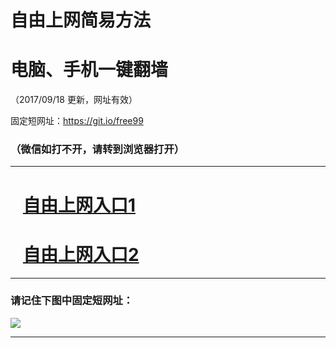 ﻿# 自由上网简易方法

# 电脑、手机一键翻墙

（2017/09/18 更新，网址有效）

固定短网址：https://git.io/free99

### （微信如打不开，请转到浏览器打开）


***





# &nbsp;&nbsp; <a href="http://ft2828821333.fwq-tz1005.info/fwqtz01.html?t=09180016644 " target="_blank">自由上网入口1</a>
# &nbsp;&nbsp; <a href="http://ft3169412271.fwq-tz1006.info/fwqtz02.html?t=09180016928 " target="_blank">自由上网入口2</a>
***

### 请记住下图中固定短网址：

<img src="https://s3-us-west-2.amazonaws.com/fwq-1001/yjfq-20170905okok.png" /> 


***

